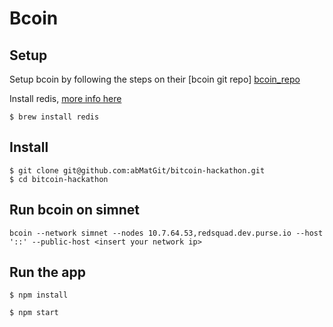# Bcoin

## Setup

Setup bcoin by following the steps on their [bcoin git repo] [bcoin_repo]

Install redis, [more info here][redis_post]
```
$ brew install redis
```

## Install
```
$ git clone git@github.com:abMatGit/bitcoin-hackathon.git
$ cd bitcoin-hackathon
```

## Run bcoin on simnet
```
bcoin --network simnet --nodes 10.7.64.53,redsquad.dev.purse.io --host '::' --public-host <insert your network ip>
```

## Run the app
```
$ npm install

$ npm start
```

[redis_post]: https://medium.com/@petehouston/install-and-config-redis-on-mac-os-x-via-homebrew-eb8df9a4f298
[bcoin_repo]: https://github.com/bcoin-org/bcoin
